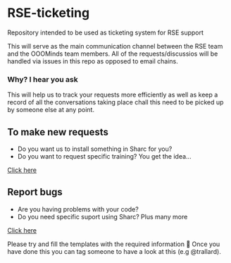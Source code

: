 # RSE-ticketing
Repository intended to be used as ticketing system for RSE support


This will serve as the main communication channel between the RSE team and the OOOMinds team members. All of the requests/discussios will be handled via issues in this repo as opposed to email chains.

### Why? I hear you ask
This will help us to track your requests more efficiently as well as keep a record of all the conversations taking place chall this need to be picked up by someone else at any point. 

## To make new requests
- Do you want us to install something in Sharc for you?
- Do you want to request specific training?
You get the idea...

[Click here](https://github.com/ooominds/RSE-ticketing/issues/new?template=request.md)

## Report bugs
- Are you having problems with your code?
- Do you need specific suport using Sharc?
Plus many more

[Click here](https://github.com/ooominds/RSE-ticketing/issues/new?template=bugs.md)

Please try and fill the templates with the required information 📝
Once you have done this you can tag someone to have a look at this (e.g @trallard). 

